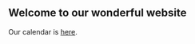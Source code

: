 ## Welcome to our wonderful website

Our calendar is [here](https://calendar.google.com/calendar/embed?src=4138d4acb96a39d0fbc4df7b0c4a4cfd25eb7b17f0cf6fa8848b56b9f064660b%40group.calendar.google.com&ctz=Europe%2FBerlin).